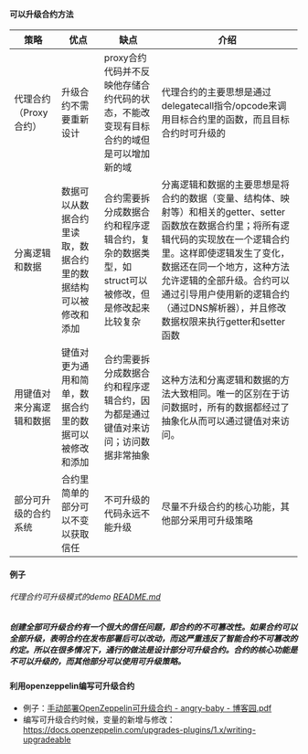 #### 可以升级合约方法

| 策略            | 优点                              | 缺点                                                 | 介绍                                                                                                                                                                        |
|---------------|---------------------------------|----------------------------------------------------|---------------------------------------------------------------------------------------------------------------------------------------------------------------------------|
| 代理合约（Proxy合约） | 升级合约不需要重新设计                     | proxy合约代码并不反映他存储合约代码的状态，不能改变现有目标合约的域但是可以增加新的域      | 代理合约的主要思想是通过delegatecall指令/opcode来调用目标合约里的函数，而且目标合约时可升级的                                                                                                                  |
| 分离逻辑和数据       | 数据可以从数据合约里读取，数据合约里的数据结构可以被修改和添加 | 合约需要拆分成数据合约和程序逻辑合约，复杂的数据类型，如struct可以被修改，但是修改起来比较复杂 | 分离逻辑和数据的主要思想是将合约的数据（变量、结构体、映射等）和相关的getter、setter函数放在数据合约里；将所有逻辑代码的实现放在一个逻辑合约里。这样即使逻辑发生了变化，数据还在同一个地方，这种方法允许逻辑的全部升级。合约可以通过引导用户使用新的逻辑合约（通过DNS解析器），并且修改数据权限来执行getter和setter函数 |
| 用键值对来分离逻辑和数据  | 键值对更为通用和简单，数据合约里的数据可以被修改和添加     | 合约需要拆分成数据合约和程序逻辑合约，因为都是通过键值对来访问；访问数据非常抽象           | 这种方法和分离逻辑和数据的方法大致相同。唯一的区别在于访问数据时，所有的数据都经过了抽象化从而可以通过键值对来访问。                                                                                                                |
| 部分可升级的合约系统    | 合约里简单的部分可以不变以获取信任               | 不可升级的代码永远不能升级                                      | 尽量不升级合约的核心功能，其他部分采用可升级策略                                                                                                                                                  |

#### 例子

###### 代理合约可升级模式的demo [README.md](code%2F%E5%8F%AF%E5%8D%87%E7%BA%A7%E5%90%88%E7%BA%A6-%E4%BB%A3%E7%90%86%E5%90%88%E7%BA%A6%2FREADME.md)

##### 创建全部可升级合约有一个很大的信任问题，即合约的不可篡改性。如果合约可以全部升级，表明合约在发布部署后可以改动，而这严重违反了智能合约不可篡改的约定。所以在很多情况下，通行的做法是设计部分可升级合约。合约的核心功能是不可以升级的，而其他部分可以使用可升级策略。

#### 利用openzeppelin编写可升级合约

- 例子：[手动部署OpenZeppelin可升级合约 - angry-baby - 博客园.pdf](..%2Fstatic%2F%E6%89%8B%E5%8A%A8%E9%83%A8%E7%BD%B2OpenZeppelin%E5%8F%AF%E5%8D%87%E7%BA%A7%E5%90%88%E7%BA%A6%20-%20angry-baby%20-%20%E5%8D%9A%E5%AE%A2%E5%9B%AD.pdf)
- 编写可升级合约时候，变量的新增与修改： https://docs.openzeppelin.com/upgrades-plugins/1.x/writing-upgradeable